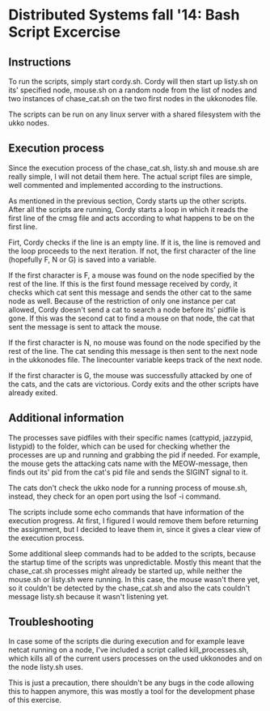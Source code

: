 # Distributed Systems fall '14: Bash Script Excercise

## Instructions
To run the scripts, simply start cordy.sh. Cordy will then start up listy.sh on its' specified node, mouse.sh on a random node from the list of nodes and two instances of chase_cat.sh on the two first nodes in the ukkonodes file. 

The scripts can be run on any linux server with a shared filesystem with the ukko nodes.

## Execution process
Since the execution process of the chase_cat.sh, listy.sh and mouse.sh are really simple, I will not detail them here. The actual script files are simple, well commented and implemented according to the instructions.

As mentioned in the previous section, Cordy starts up the other scripts. After all the scripts are running, Cordy starts a loop in which it reads the first line of the cmsg file and acts according to what happens to be on the first line.

Firt, Cordy checks if the line is an empty line. If it is, the line is removed and the loop proceeds to the next iteration. If not, the first character of the line (hopefully F, N or G) is saved into a variable.

If the first character is F, a mouse was found on the node specified by the rest of the line. If this is the first found message received by cordy, it checks which cat sent this message and sends the other cat to the same node as well. Because of the restriction of only one instance per cat allowed, Cordy doesn't send a cat to search a node before its' pidfile is gone. If this was the second cat to find a mouse on that node, the cat that sent the message is sent to attack the mouse.

If the first character is N, no mouse was found on the node specified by the rest of the line. The cat sending this message is then sent to the next node in the ukkonodes file. The linecounter variable keeps track of the next node.

If the first character is G, the mouse was successfully attacked by one of the cats, and the cats are victorious. Cordy exits and the other scripts have already exited.

## Additional information
The processes save pidfiles with their specific names (cattypid, jazzypid, listypid) to the folder, which can be used for checking whether the processes are up and running and grabbing the pid if needed. For example, the mouse gets the attacking cats name with the MEOW-message, then finds out its' pid from the cat's pid file and sends the SIGINT signal to it.

The cats don't check the ukko node for a running process of mouse.sh, instead, they check for an open port using the lsof -i command.

The scripts include some echo commands that have information of the execution progress. At first, I figured I would remove them before returning the assignment, but I decided to leave them in, since it gives a clear view of the execution process.

Some additional sleep commands had to be added to the scripts, because the startup time of the scripts was unpredictable. Mostly this meant that the chase_cat.sh processes might already be started up, while neither the mouse.sh or listy.sh were running. In this case, the mouse wasn't there yet, so it couldn't be detected by the chase_cat.sh and also the cats couldn't message listy.sh because it wasn't listening yet.


## Troubleshooting

In case some of the scripts die during execution and for example leave netcat running on a node, I've included a script called kill_processes.sh, which kills all of the current users processes on the used ukkonodes and on the node listy.sh uses.

This is just a precaution, there shouldn't be any bugs in the code allowing this to happen anymore, this was mostly a tool for the development phase of this exercise.
